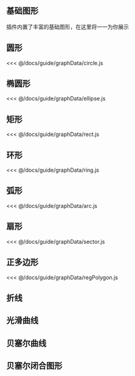 ## 基础图形

插件内置了丰富的基础图形，在这里将一一为你展示

## 圆形

<demo :config="circle" />

<fold-box>
<<< @/docs/guide/graphData/circle.js
</fold-box>

## 椭圆形

<demo :config="ellipse" />

<fold-box>
<<< @/docs/guide/graphData/ellipse.js
</fold-box>

## 矩形

<demo :config="rect" />

<fold-box>
<<< @/docs/guide/graphData/rect.js
</fold-box>

## 环形

<demo :config="ring" />

<fold-box>
<<< @/docs/guide/graphData/ring.js
</fold-box>

## 弧形

<demo :config="arc" />

<fold-box>
<<< @/docs/guide/graphData/arc.js
</fold-box>

## 扇形

<demo :config="sector" />

<fold-box>
<<< @/docs/guide/graphData/sector.js
</fold-box>

## 正多边形

<demo :config="regPolygon" />

<fold-box>
<<< @/docs/guide/graphData/regPolygon.js
</fold-box>

## 折线

## 光滑曲线

## 贝塞尔曲线

## 贝塞尔闭合图形

<script>

import circle from './graphData/circle.js'
import ellipse from './graphData/ellipse.js'
import rect from './graphData/rect.js'
import ring from './graphData/ring.js'
import arc from './graphData/arc.js'
import sector from './graphData/sector.js'
import regPolygon from './graphData/regPolygon.js'

export default {
  data () {
    return {
      circle,
      ellipse,
      rect,
      ring,
      arc,
      sector,
      regPolygon
    }
  }
}

</script>